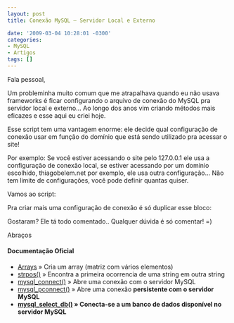 ```yaml
---
layout: post
title: Conexão MySQL – Servidor Local e Externo

date: '2009-03-04 10:28:01 -0300'
categories:
- MySQL
- Artigos
tags: []
---
```

Fala pessoal,

Um probleminha muito comum que me atrapalhava quando eu não usava frameworks é ficar configurando o arquivo de conexão do MySQL pra servidor local e externo... Ao longo dos anos vim criando métodos mais eficazes e esse aqui eu criei hoje.

Esse script tem uma vantagem enorme: ele decide qual configuração de conexão usar em função do domínio que está sendo utilizado pra acessar o site!

Por exemplo: Se você estiver acessando o site pelo 127.0.0.1 ele usa a configuração de conexão local, se estiver acessando por um domínio escolhido, thiagobelem.net por exemplo, ele usa outra configuração... Não tem limite de configurações, você pode definir quantas quiser.

Vamos ao script:


<div data-gist-id="ece1cdbb1f8f2972b744" data-gist-show-loading="false"></div>

Pra criar mais uma configuração de conexão é só duplicar esse bloco:


<div data-gist-id="211198228260f3b31985" data-gist-show-loading="false"></div>

Gostaram? Ele tá todo comentado.. Qualquer dúvida é só comentar! =)

Abraços

#### Documentação Oficial
* [Arrays](http://br.php.net/manual/pt_BR/function.array.php) » Cria um array (matriz com vários elementos)
* [strpos()](http://br.php.net/strpos) » Encontra a primeira ocorrencia de uma string em outra string
* [mysql_connect()](http://br.php.net/mysql_connect) » Abre uma conexão com o servidor MySQL
* [mysql_pconnect()](http://br.php.net/mysql_pconnect) » Abre uma conexão <strong>persistente com o servidor MySQL
* [mysql_select_db()](http://br.php.net/mysql_select_db) » Conecta-se a um banco de dados disponível no servidor MySQL

